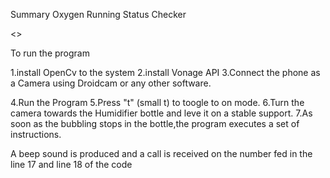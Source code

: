 Summary
Oxygen Running Status Checker

<<The program is intended to run in a python shell or an IDE supporting python.>>

To run the program

1.install OpenCv to the system  <Type pip install opencv-python in Command Prompt.>
2.install Vonage API            <Type pip install vonage in the Command Prompt.>
3.Connect the phone as a Camera using Droidcam or any other software.

4.Run the Program
5.Press "t" (small t) to toogle to on mode.
6.Turn the camera towards the Humidifier bottle and leve it on a stable support.
7.As soon as the bubbling stops in the bottle,the program executes a set of instructions.

A beep sound is produced and a call is received on the number fed in the line 17 and line 18 of the code

